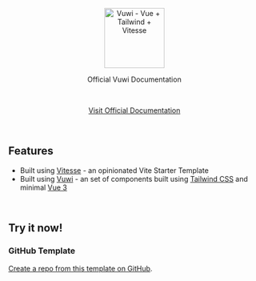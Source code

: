 <p align='center'>
  <img src='https://raw.githubusercontent.com/vuwijs/docs/main/src/assets/logo-vuwi.svg' alt='Vuwi - Vue + Tailwind + Vitesse' width='120'/>
</p>

<p align='center'>
Official Vuwi Documentation
</p>

<br>

<p align='center'>
<a href="https://vuwi.web.app/">Visit Official Documentation</a>
</p>

<br>

## Features

- Built using [Vitesse](https://github.com/antfu/vitesse) - an opinionated Vite Starter Template
- Built using [Vuwi](https://github.com/vuwijs/vuwi) - an set of components built using [Tailwind CSS](https://tailwindcss.com/) and minimal [Vue 3](https://v3.vuejs.org/)

<br>

## Try it now!

### GitHub Template

[Create a repo from this template on GitHub](https://github.com/vuwijs/starter).

